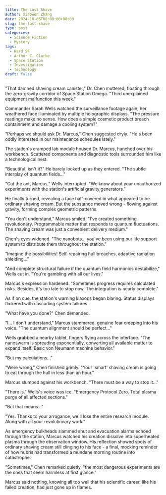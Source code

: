 ```yaml
---
title: The Last Shave
author: Xiaowen Zhang
date: 2024-10-05T08:00:00+08:00
slug: the-last-shave
type: post
categories:
  - Science Fiction
  - Mystery
tags:
  - Hard SF
  - Arthur C. Clarke
  - Space Station
  - Investigation
  - Technology
draft: false
---
```


"That damned shaving cream canister," Dr. Chen muttered, floating through the zero-gravity corridor of Space Station Omega. "Third unexplained equipment malfunction this week."

Commander Sarah Wells watched the surveillance footage again, her weathered face illuminated by multiple holographic displays. "The pressure readings make no sense. How does a simple cosmetic product breach containment and damage a cooling system?"

"Perhaps we should ask Dr. Marcus," Chen suggested dryly. "He's been oddly interested in our maintenance schedules lately."

The station's cramped lab module housed Dr. Marcus, hunched over his workbench. Scattered components and diagnostic tools surrounded him like a technological nest.

"Beautiful, isn't it?" He barely looked up as they entered. "The subtle interplay of quantum fields..."

"Cut the act, Marcus," Wells interrupted. "We know about your unauthorized experiments with the station's artificial gravity generators."

He finally turned, revealing a face half-covered in what appeared to be ordinary shaving cream. But the substance moved wrong - flowing against gravity, forming complex geometric patterns.

"You don't understand," Marcus smiled. "I've created something revolutionary. Programmable matter that responds to quantum fluctuations. The shaving cream was just a convenient delivery medium."

Chen's eyes widened. "The nanobots... you've been using our life support system to distribute them throughout the station."

"Imagine the possibilities! Self-repairing hull breaches, adaptive radiation shielding..."

"And complete structural failure if the quantum field harmonics destabilize," Wells cut in. "You're gambling with all our lives."

Marcus's expression hardened. "Sometimes progress requires calculated risks. Besides, it's too late to stop now. The integration is nearly complete."

As if on cue, the station's warning klaxons began blaring. Status displays flickered with cascading system failures.

"What have you done?" Chen demanded.

"I... I don't understand," Marcus stammered, genuine fear creeping into his voice. "The quantum alignment should be perfect..."

Wells grabbed a nearby tablet, fingers flying across the interface. "The nanoswarm is spreading exponentially, converting all available matter to expand itself. Basic von Neumann machine behavior."

"But my calculations..."

"Were wrong," Chen finished grimly. "Your 'smart' shaving cream is going to eat through the hull in less than an hour."

Marcus slumped against his workbench. "There must be a way to stop it..."

"There is." Wells's voice was ice. "Emergency Protocol Zero. Total plasma purge of all affected sections."

"But that means..."

"Yes. Thanks to your arrogance, we'll lose the entire research module. Along with all your revolutionary work."

As emergency bulkheads slammed shut and evacuation alarms echoed through the station, Marcus watched his creation dissolve into superheated plasma through the observation window. His reflection showed spots of ordinary shaving cream still clinging to his face - a final, mocking reminder of how hubris had transformed a mundane morning routine into catastrophe.

"Sometimes," Chen remarked quietly, "the most dangerous experiments are the ones that seem harmless at first glance."

Marcus said nothing, knowing all too well that his scientific career, like his failed creation, had just gone up in flames.